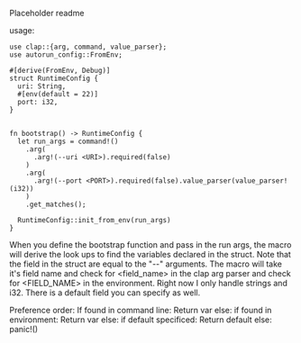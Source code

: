 Placeholder readme

usage:

```
use clap::{arg, command, value_parser};
use autorun_config::FromEnv;

#[derive(FromEnv, Debug)]
struct RuntimeConfig {
  uri: String,
  #[env(default = 22)]
  port: i32,
}


fn bootstrap() -> RuntimeConfig {
  let run_args = command!()
    .arg(
      .arg!(--uri <URI>).required(false)
    )
    .arg(
      .arg!(--port <PORT>).required(false).value_parser(value_parser!(i32))
    )
    .get_matches();

  RuntimeConfig::init_from_env(run_args)
}
```

When you define the bootstrap function and pass in the run args, the macro will derive the look ups to find 
the variables declared in the struct. Note that the field in the struct are equal to the "--" arguments. 
The macro will take it's field name and check for <field_name> in the clap arg parser and check for <FIELD_NAME>
in the environment. Right now I only handle strings and i32. There is a default field you can specify as well. 

Preference order:
  If found in command line: Return var
  else: if found in environment: Return var
  else: if default specificed: Return default
  else: panic!()
  
